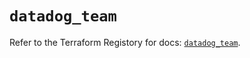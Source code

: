 # `datadog_team`

Refer to the Terraform Registory for docs: [`datadog_team`](https://registry.terraform.io/providers/datadog/datadog/3.29.0/docs/resources/team).
